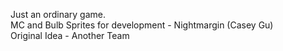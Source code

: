 Just an ordinary game.  
MC and Bulb Sprites for development - Nightmargin (Casey Gu)  
Original Idea - Another Team

